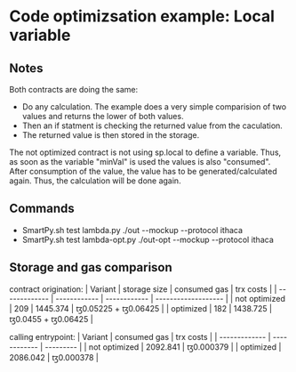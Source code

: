 # Code optimizsation example: Local variable
## Notes
Both contracts are doing the same:
- Do any calculation. The example does a very simple comparision of two values and returns the lower of both values.
- Then an if statment is checking the returned value from the caculation.
- The returned value is then stored in the storage.

The not optimized contract is not using sp.local to define a variable. Thus, as soon as the variable "minVal" is used the values is also "consumed". After consumption of the value, the value has to be generated/calculated again. Thus, the calculation will be done again.

## Commands
- SmartPy.sh test lambda.py ./out --mockup --protocol ithaca
- SmartPy.sh test lambda-opt.py ./out-opt --mockup --protocol ithaca

## Storage and gas comparison
contract origination:
| Variant       | storage size | consumed gas | trx costs           |
| ------------- | ------------ | ------------ | ------------------- |
| not optimized | 209          | 1445.374     | ꜩ0.05225 + ꜩ0.06425 |
| optimized     | 182          | 1438.725     | ꜩ0.0455  + ꜩ0.06425 |

calling entrypoint:
| Variant       | consumed gas | trx costs |
| ------------- | ------------ | --------- |
| not optimized | 2092.841     | ꜩ0.000379 |
| optimized     | 2086.042     | ꜩ0.000378 |